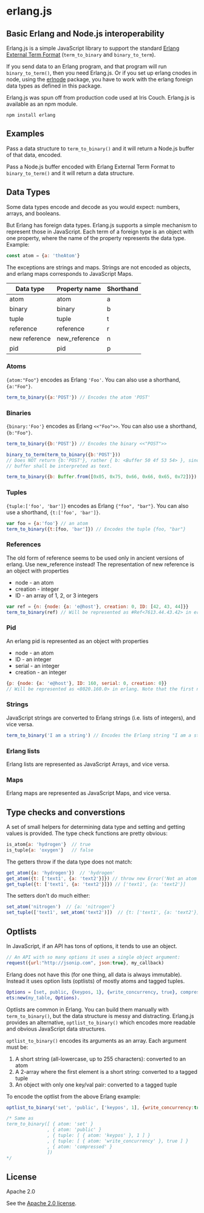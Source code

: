 # erlang.js

## Basic Erlang and Node.js interoperability

Erlang.js is a simple JavaScript library to support the standard 
[Erlang External Term Format](http://erlang.org/doc/apps/erts/erl_ext_dist.html) 
(`term_to_binary` and `binary_to_term`).

If you send data to an Erlang program, and that program will run `binary_to_term()`, then you need Erlang.js.
Or if you set up erlang cnodes in node, using the [erlnode](https://github.com/hellmelt/erlnode) package,
you have to work with the erlang foreign data types as defined in this package.

Erlang.js was spun off from production code used at Iris Couch. Erlang.js is available as an npm module.

    npm install erlang

## Examples

Pass a data structure to `term_to_binary()` and it will return a Node.js buffer of that data, encoded.

Pass a Node.js buffer encoded with Erlang External Term Format to `binary_to_term()` and it will return
a data structure.

## Data Types

Some data types encode and decode as you would expect: numbers, arrays, and booleans.

But Erlang has foreign data types. Erlang.js supports a simple mechanism to represent those in JavaScript.
Each term of a foreign type is an object with one property, where the name of the property represents
the data type. Example:
```javascript
const atom = {a: 'theAtom'}
```
The exceptions are strings and maps. Strings are not encoded as objects, and erlang maps corresponds
to JavaScript Maps.

| Data type | Property name | Shorthand |
|-----------|---|---|
| atom      | atom | a |
| binary    | binary | b |
| tuple     | tuple | t |
| reference | reference | r |
| new reference | new_reference | n |
| pid           | pid | p |

### Atoms

`{atom:"Foo"}` encodes as Erlang `'Foo'`. You can also use a shorthand, `{a:"Foo"}`.

```javascript
term_to_binary({a:'POST'}) // Encodes the atom 'POST'
```

### Binaries

`{binary:'Foo'}` encodes as Erlang `<<"Foo">>`. You can also use a shorthand, `{b:"Foo"}`.

```javascript
term_to_binary({b:'POST'}) // Encodes the binary <<"POST">>

binary_to_term(term_to_binary({b:'POST'})) 
// Does NOT return {b:'POST'}, rather { b: <Buffer 50 4f 53 54> }, since there is not way to know that the
// buffer shall be interpreted as text.

term_to_binary({b: Buffer.from([0x05, 0x75, 0x66, 0x66, 0x65, 0x72])}) // Will be <<5,117,102,102,101,114>> in erlang
```

### Tuples

`{tuple:['foo', 'bar']}` encodes as Erlang `{"foo", "bar"}`. You can also use a shorthand, `{t:['foo', 'bar']}`.

```javascript
var foo = {a:'foo'} // an atom
term_to_binary({t:[foo, 'bar']}) // Encodes the tuple {foo, "bar"}
```

### References
The old form of reference seems to be used only in ancient versions of erlang. Use new_reference instead!
The representation of new reference is an object with properties
 * node - an atom
 * creation - integer
 * ID - an array of 1, 2, or 3 integers

```javascript
var ref = {n: {node: {a: 'e@host'}, creation: 0, ID: [42, 43, 44]}}
term_to_binary(ref) // Will be represented as #Ref<7613.44.43.42> in erlang
```

### Pid
An erlang pid is represented as an object with properties
 * node - an atom
 * ID - an integer
 * serial - an integer
 * creation - an integer

```javascript
{p: {node: {a: 'e@host'}, ID: 160, serial: 0, creation: 0}} 
// Will be represented as <8020.160.0> in erlang. Note that the first number in the triple can vary. 
```

### Strings

JavaScript strings are converted to Erlang strings (i.e. lists of integers), and vice versa.

```javascript
term_to_binary('I am a string') // Encodes the Erlang string "I am a string"
```

### Erlang lists
Erlang lists are represented as JavaScript Arrays, and vice versa.

### Maps
Erlang maps are represented as JavaScript Maps, and vice versa.

## Type checks and converstions
A set of small helpers for determining data type and setting and getting values is provided. The type
check functions are pretty obvious:
```javascript
is_atom{a: 'hydrogen'}  // true
is_tuple{a: 'oxygen'}   // false
```
The getters throw if the data type does not match:
```javascript
get_atom({a: 'hydrogen'})  // 'hydrogen'
get_atom({t: ['text1', {a: 'text2'}]}) // throw new Error('Not an atom');
get_tuple({t: ['text1', {a: 'text2'}]}) // ['text1', {a: 'text2'}]
```
The setters don't do much either:
```javascript
set_atom('nitrogen')  // {a: 'nitrogen'}
set_tuple(['text1', set_atom('text2')])  // {t: ['text1', {a: 'text2'}]}
```

## Optlists

In JavaScript, if an API has tons of options, it tends to use an object.

```javascript
// An API with so many options it uses a single object argument:
request({url:"http://jsonip.com", json:true}, my_callback)
```

Erlang does not have this (for one thing, all data is always immutable). Instead it uses option lists (optlists) of mostly atoms and tagged tuples.

```erlang
Options = [set, public, {keypos, 1}, {write_concurrency, true}, compressed],
ets:new(my_table, Options).
```

Optlists are common in Erlang. You can build them manually with `term_to_binary()`, but the data structure is messy and distracting. Erlang.js provides an alternative, `optlist_to_binary()` which encodes more readable and obvious JavaScript data structures.

`optlist_to_binary()` encodes its arguments as an array. Each argument must be:

1. A short string (all-lowercase, up to 255 characters): converted to an atom
2. A 2-array where the first element is a short string: converted to a tagged tuple
3. An object with only one key/val pair: converted to a tagged tuple

To encode the optlist from the above Erlang example:

```javascript
optlist_to_binary('set', 'public', ['keypos', 1], {write_concurrency:true}, 'compressed')

/* Same as
term_to_binary([ { atom: 'set' }
               , { atom: 'public' }
               , { tuple: [ { atom: 'keypos' }, 1 ] }
               , { tuple: [ { atom: 'write_concurrency' }, true ] }
               , { atom: 'compressed' }
               ])
*/
```

## License

Apache 2.0

See the [Apache 2.0 license](named/blob/master/LICENSE).

[tap]: https://github.com/isaacs/node-tap
[def]: https://github.com/iriscouch/defaultable
